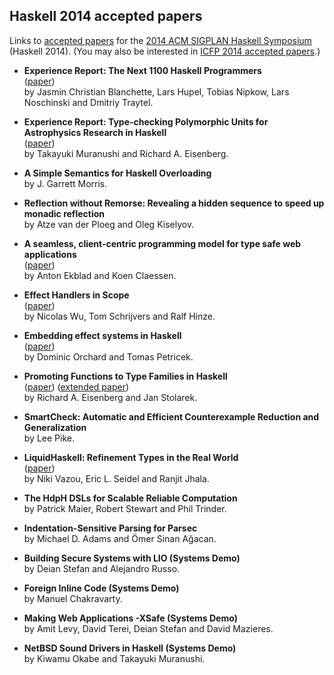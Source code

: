 ## Haskell 2014 accepted papers

Links to [accepted papers][haskell2014-accepted] for the [2014 ACM SIGPLAN Haskell Symposium][haskell2014] (Haskell 2014).  (You may also be interested in [ICFP 2014 accepted papers][icfp2014-accepted].)

[haskell2014]: http://www.haskell.org/haskell-symposium/2014/
[haskell2014-accepted]: http://www.haskell.org/haskell-symposium/2014/accepted.html
[icfp2014-accepted]: https://github.com/yallop/icfp2014-papers

* **Experience Report: The Next 1100 Haskell Programmers**  
  ([paper](http://www21.in.tum.de/~traytel/papers/haskell14-teaching/teaching.pdf))  
  by Jasmin Christian Blanchette, Lars Hupel, Tobias Nipkow, Lars Noschinski and Dmitriy Traytel.

* **Experience Report: Type-checking Polymorphic Units for Astrophysics Research in Haskell**  
  ([paper](http://www.cis.upenn.edu/~eir/papers/2014/units/units.pdf))  
  by Takayuki Muranushi and Richard A. Eisenberg. 

* **A Simple Semantics for Haskell Overloading**  
  by J. Garrett Morris.

* **Reflection without Remorse: Revealing a hidden sequence to speed up monadic reflection**  
  by Atze van der Ploeg and Oleg Kiselyov. 

* **A seamless, client-centric programming model for type safe web applications**  
  ([paper](http://haste-lang.org/haskell14.pdf))  
  by Anton Ekblad and Koen Claessen.

* **Effect Handlers in Scope**  
  ([paper](http://www.cs.ox.ac.uk/people/nicolas.wu/papers/Scope.pdf))  
  by Nicolas Wu, Tom Schrijvers and Ralf Hinze.

* **Embedding effect systems in Haskell**  
  ([paper](https://www.cl.cam.ac.uk/~dao29/publ/haskell14-effects.pdf))  
  by Dominic Orchard and Tomas Petricek.

* **Promoting Functions to Type Families in Haskell**  
  ([paper](http://www.cis.upenn.edu/~eir/papers/2014/promotion/promotion.pdf)) ([extended paper](http://www.cis.upenn.edu/~eir/papers/2014/promotion/promotion-ext.pdf))  
  by Richard A. Eisenberg and Jan Stolarek.

* **SmartCheck: Automatic and Efficient Counterexample Reduction and Generalization**  
  by Lee Pike.

* **LiquidHaskell: Refinement Types in the Real World**  
  ([paper](http://goto.ucsd.edu/~nvazou/real_world_liquid.pdf))  
  by Niki Vazou, Eric L. Seidel and Ranjit Jhala.

* **The HdpH DSLs for Scalable Reliable Computation**  
  by Patrick Maier, Robert Stewart and Phil Trinder.

* **Indentation-Sensitive Parsing for Parsec**  
  by Michael D. Adams and Ömer Sinan Ağacan.

* **Building Secure Systems with LIO (Systems Demo)**  
  by Deian Stefan and Alejandro Russo.

* **Foreign Inline Code (Systems Demo)**  
  by Manuel Chakravarty.

* **Making Web Applications -XSafe (Systems Demo)**  
  by Amit Levy, David Terei, Deian Stefan and David Mazieres.

* **NetBSD Sound Drivers in Haskell (Systems Demo)**  
  by Kiwamu Okabe and Takayuki Muranushi.
